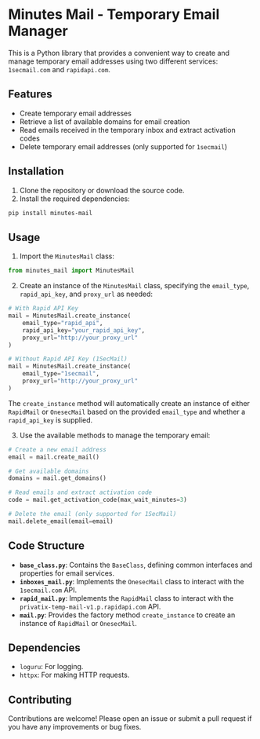 # Minutes Mail - Temporary Email Manager

This is a Python library that provides a convenient way to create and manage temporary email addresses using two different services: `1secmail.com` and `rapidapi.com`.

## Features

- Create temporary email addresses
- Retrieve a list of available domains for email creation
- Read emails received in the temporary inbox and extract activation codes
- Delete temporary email addresses (only supported for `1secmail`)

## Installation

1. Clone the repository or download the source code.
2. Install the required dependencies:

```bash
pip install minutes-mail
```

## Usage

1. Import the `MinutesMail` class:

```python
from minutes_mail import MinutesMail
```

2. Create an instance of the `MinutesMail` class, specifying the `email_type`, `rapid_api_key`, and `proxy_url` as needed:

```python
# With Rapid API Key
mail = MinutesMail.create_instance(
    email_type="rapid_api",
    rapid_api_key="your_rapid_api_key",
    proxy_url="http://your_proxy_url"
)

# Without Rapid API Key (1SecMail)
mail = MinutesMail.create_instance(
    email_type="1secmail",
    proxy_url="http://your_proxy_url"
)
```

The `create_instance` method will automatically create an instance of either `RapidMail` or `OnesecMail` based on the provided `email_type` and whether a `rapid_api_key` is supplied.

3. Use the available methods to manage the temporary email:

```python
# Create a new email address
email = mail.create_mail()

# Get available domains
domains = mail.get_domains()

# Read emails and extract activation code
code = mail.get_activation_code(max_wait_minutes=3)

# Delete the email (only supported for 1SecMail)
mail.delete_email(email=email)
```

## Code Structure

- **`base_class.py`**: Contains the `BaseClass`, defining common interfaces and properties for email services.
- **`inboxes_mail.py`**: Implements the `OnesecMail` class to interact with the `1secmail.com` API.
- **`rapid_mail.py`**: Implements the `RapidMail` class to interact with the `privatix-temp-mail-v1.p.rapidapi.com` API.
- **`mail.py`**: Provides the factory method `create_instance` to create an instance of `RapidMail` or `OnesecMail`.

## Dependencies

- `loguru`: For logging.
- `httpx`: For making HTTP requests.

## Contributing

Contributions are welcome! Please open an issue or submit a pull request if you have any improvements or bug fixes.

